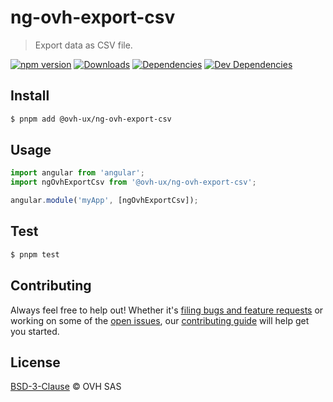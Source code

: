 # ng-ovh-export-csv

> Export data as CSV file.

[![npm version](https://badgen.net/npm/v/@ovh-ux/ng-ovh-export-csv)](https://www.npmjs.com/package/@ovh-ux/ng-ovh-export-csv) [![Downloads](https://badgen.net/npm/dt/@ovh-ux/ng-ovh-export-csv)](https://npmjs.com/package/@ovh-ux/ng-ovh-export-csv) [![Dependencies](https://badgen.net/david/dep/ovh/manager/packages/components/ng-ovh-export-csv)](https://npmjs.com/package/@ovh-ux/ng-ovh-export-csv?activeTab=dependencies) [![Dev Dependencies](https://badgen.net/david/dev/ovh/manager/packages/components/ng-ovh-export-csv)](https://npmjs.com/package/@ovh-ux/ng-ovh-export-csv?activeTab=dependencies)

## Install

```sh
$ pnpm add @ovh-ux/ng-ovh-export-csv
```

## Usage

```js
import angular from 'angular';
import ngOvhExportCsv from '@ovh-ux/ng-ovh-export-csv';

angular.module('myApp', [ngOvhExportCsv]);
```

## Test

```sh
$ pnpm test
```

## Contributing

Always feel free to help out! Whether it's [filing bugs and feature requests](https://github.com/ovh/manager/issues/new) or working on some of the [open issues](https://github.com/ovh/manager/issues), our [contributing guide](https://github.com/ovh/manager/blob/master/CONTRIBUTING.md) will help get you started.

## License

[BSD-3-Clause](LICENSE) © OVH SAS
